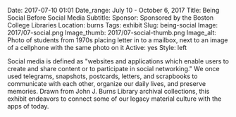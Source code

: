 Date: 2017-07-10 01:01 
Date_range: July 10 - October 6, 2017
Title: Being Social Before Social Media
Subtitle:
Sponsor: Sponsored by the Boston College Libraries
Location: burns
Tags: exhibit
Slug: being-social
Image: 2017/07-social.png
Image_thumb: 2017/07-social-thumb.png
Image_alt: Photo of students from 1970s placing letter in to a mailbox, next to an image of a cellphone with the same photo on it
Active: yes
Style: left

Social media is defined as "websites and applications which enable users to create and share content or to participate in social networking." We once used telegrams, snapshots, postcards, letters, and scrapbooks to communicate with each other, organize our daily lives, and preserve memories. Drawn from John J. Burns Library archival collections, this exhibit endeavors to connect some of our legacy material culture with the apps of today.